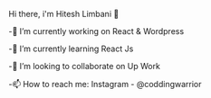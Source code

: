 Hi there, i'm Hitesh Limbani 👋

-🔭 I’m currently working on  React & Wordpress

-🌱 I’m currently learning React Js

-👯 I’m looking to collaborate on Up Work

-📫 How to reach me: Instagram - @coddingwarrior

<!---
hiteshlimbanidev/hiteshlimbanidev is a ✨ special ✨ repository because its `README.md` (this file) appears on your GitHub profile.
You can click the Preview link to take a look at your changes.
--->
